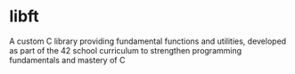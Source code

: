 # libft
A custom C library providing fundamental functions and utilities, developed as part of the 42 school curriculum to strengthen programming fundamentals and mastery of C
